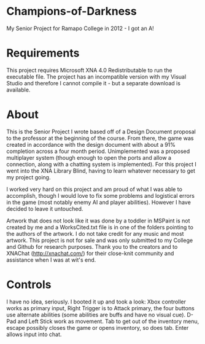 # Champions-of-Darkness
My Senior Project for Ramapo College in 2012 - I got an A!

# Requirements
This project requires Microsoft XNA 4.0 Redistributable to run the executable file. The project has an incompatible version with my Visual Studio and therefore I cannot compile it - but a separate download is available.


# About
This is the Senior Project I wrote based off of a Design Document proposal to the professor at the beginning of the course. From there, the game was created in accordance with the design document with about a 91% completion across a four month period. Unimplemented was a proposed multiplayer system (though enough to open the ports and allow a connection, along with a chatting system is implemented). For this project I went into the XNA Library Blind, having to learn whatever necessary to get my project going.

I worked very hard on this project and am proud of what I was able to accomplish, though I would love to fix some problems and logistical errors in the game (most notably enemy AI and player abilities). However I have decided to leave it untouched.

Artwork that does not look like it was done by a toddler in MSPaint is not created by me and a WorksCited.txt file is in one of the folders pointing to the authors of the artwork. I do not take credit for any music and most artwork. This project is not for sale and was only submitted to my College and Github for research purposes. Thank you to the creators and to XNAChat (http://xnachat.com/) for their close-knit community and assistance when I was at wit's end.

# Controls
I have no idea, seriously.
I booted it up and took a look: Xbox controller works as primary input, Right Trigger is to Attack primary, the four buttons use alternate abilities (some abilities are buffs and have no visual cue). D-Pad and Left Stick work as movement. Tab to get out of the inventory menu, escape possibly closes the game or opens inventory, so does tab. Enter allows input into chat.
